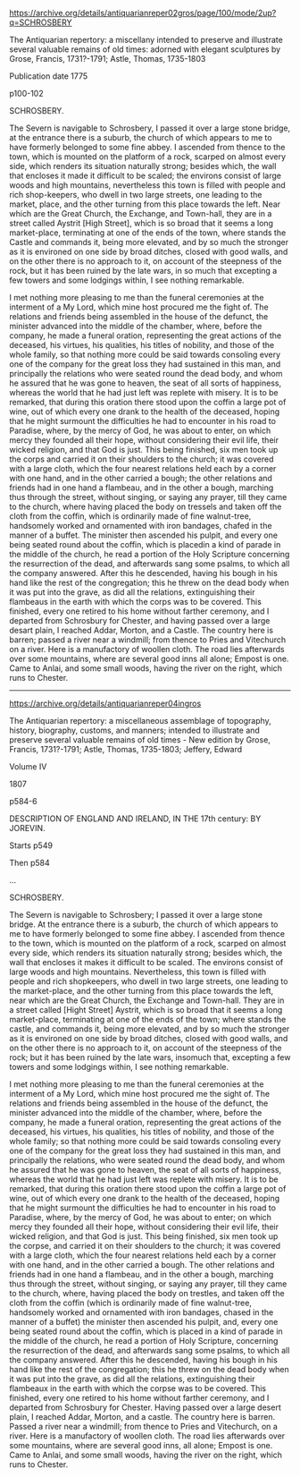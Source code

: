 
https://archive.org/details/antiquarianreper02gros/page/100/mode/2up?q=SCHROSBERY

The Antiquarian repertory: a miscellany intended to preserve and illustrate several valuable remains of old times: adorned with elegant sculptures
by Grose, Francis, 1731?-1791; Astle, Thomas, 1735-1803

Publication date 1775

p100-102

SCHROSBERY. 

The Severn is navigable to Schrosbery, I passed it over a large stone bridge,
at the entrance there is a suburb, the church of which appears to me to have formerly belonged to some fine abbey. I ascended from thence to the town, which is mounted on the platform of a rock, scarped on almost every side, which renders its situation naturally strong; besides which, the wall that encloses it made it difficult to be scaled; the environs consist of large woods and high mountains, nevertheless this town is filled with people and rich shop-keepers, who dwell in two large streets, one leading to the market, place, and the other turning from this place towards the left. Near which are the Great Church, the Exchange, and Town-hall, they are in a street called Aystrit [High Street], which is so broad that it seems a long market-place, terminating at one of the ends of the town, where stands the Castle and commands it, being more elevated, and by so much the stronger as it is environed on one side by broad ditches, closed with good walls, and on the other there is no approach to it, on account of the steepness of the rock, but it has been ruined by the late wars, in so much that excepting a few towers and some lodgings within, I see nothing remarkable.

I met nothing more pleasing to me than the funeral ceremonies at the interment of a My Lord, which mine host procured me the fight of. The relations and friends being assembled in the house of the defunct, the minister advanced into the middle of the chamber, where, before the company, he made a funeral oration, representing the great actions of the deceased, his virtues, his qualities, his titles of nobility, and those of the whole family, so that nothing more could be said towards consoling every one of the company for the great loss they had sustained in this man, and principally the relations who were seated round the dead body, and whom he assured that he was gone to heaven, the seat of all sorts of happiness, whereas the world that he had just left was replete with misery. It is to be remarked, that during this oration there stood upon the coffin a large pot of wine, out of which every one drank to the health of the deceased, hoping that he might surmount the difficulties he had to encounter in his road to Paradise, where, by the mercy of God, he was about to enter, on which mercy they founded all their hope, without considering their evil life, their wicked religion, and that God is just. This being finished, six men took up the corps and carried it on their shoulders to the church; it was covered with a large cloth, which the four nearest relations held each by a corner with one hand, and in the other carried a bough; the other relations and friends had in one hand a flambeau, and in the other a bough, marching thus through the street, without singing, or saying any prayer, till they came to the church, where having placed the body on tressels and taken off the cloth from the coffin, which is ordinarily made of fine walnut-tree, handsomely worked and ornamented with iron bandages, chafed in the manner of a buffet. The minister then ascended his pulpit, and every one being seated round about the coffin, which is placedin a kind of parade in the middle of the church, he read a portion of the Holy Scripture concerning the resurrection of the dead, and afterwards sang some psalms, to which all the company answered. After this he descended, having his bough in his hand like the rest of the congregation; this he threw on the dead body when it was put into the grave, as did all the relations, extinguishing their flambeaus in the earth with which the corps was to be covered. This finished, every one retired to his home without farther ceremony, and I departed from Schrosbury for Chester, and having passed over a large desart plain, I reached Addar, Morton, and a Castle. The country here is barren; passed a river near a windmill; from thence to Pries and Vitechurch on a river. Here is a manufactory of woollen cloth. The road lies afterwards over some mountains, where are several good inns all alone; Empost is one. Came to Anlai, and some small woods, having the river on the right, which runs to Chester.

---


https://archive.org/details/antiquarianreper04ingros

The Antiquarian repertory: a miscellaneous assemblage of topography, history, biography, customs, and manners; intended to illustrate and preserve several valuable remains of old times - New edition
by Grose, Francis, 1731?-1791; Astle, Thomas, 1735-1803; Jeffery, Edward

Volume IV

1807



p584-6

DESCRIPTION OF ENGLAND AND IRELAND, IN THE 17th century: BY JOREVIN.

Starts p549

Then p584

...

SCHROSBERY.

The Severn is navigable to Schrosbery; I passed it over a large stone bridge. At the entrance there is a suburb, the church of which appears to me to have formerly belonged to some fine abbey. I ascended from thence to the town, which is mounted on the platform of a rock, scarped on almost every side, which renders its situation naturally strong; besides which, the wall that encloses it makes it difficult to be scaled. The environs consist of large woods and high mountains. Nevertheless, this town is filled with people and rich shopkeepers, who dwell in two large streets, one leading to the market-place, and the other turning from this place towards the left, near which are the Great Church, the Exchange and Town-hall. They are in a street called [Hight Street] Aystrit, which is so broad that it seems a long market-place, terminating at one of the ends of the town; where stands the castle, and commands it, being more elevated, and by so much the stronger as it is environed on one side by broad ditches, closed with good walls, and on the other there is no approach to it, on account of the steepness of the rock; but it has been ruined by the late wars, insomuch that, excepting a few towers and some lodgings within, I see nothing remarkable.

I met nothing more pleasing to me than the funeral ceremonies at the interment of a My Lord, which mine host procured me the sight of. The relations and friends being assembled in the house of the defunct, the minister advanced into the middle of the chamber, where, before the company, he made a funeral oration, representing the great actions of the deceased, his virtues, his qualities, his titles of nobility, and those of the whole family; so that nothing more could be said towards consoling every one of the company for the great loss they had sustained in this man, and principally the relations, who were seated round the dead body, and whom he assured that he was gone to heaven, the seat of all sorts of happiness, whereas the world that he had just left was replete with misery. It is to be remarked, that during this oration there stood upon the coffin a large pot of wine, out of which every one drank to the health of the deceased, hoping that he might surmount the difficulties he had to encounter in his road to Paradise, where, by the mercy of God, he was about to enter; on which mercy they founded all their hope, without considering their evil life, their wicked religion, and that God is just. This being finished, six men took up the corpse, and carried it on their shoulders to the church; it was covered with a large cloth, which the four nearest relations held each by a corner with one hand, and in the other carried a bough. The other relations and friends had in one hand a flambeau, and in the other a bough, marching thus through the street, without singing, or saying any prayer, till they came to the church, where, having placed the body on trestles, and taken off the cloth from the coffin (which is ordinarily made of fine walnut-tree, handsomely worked and ornamented with iron bandages, chased in the manner of a buffet) the minister then ascended his pulpit, and, every one being seated round about the coffin, which is placed in a kind of parade in the middle of the church, he read a portion of Holy Scripture, concerning the resurrection of the dead, and afterwards sang some psalms, to which all the company answered. After this he descended, having his bough in his hand like the rest of the congregation; this he threw on the dead body when it was put into the grave, as did all the relations, extinguishing their flambeaux in the earth with which the corpse was to be covered. This finished, every one retired to his home without farther ceremony, and I departed from Schrosbury for Chester. Having passed over a large desert plain, I reached Addar, Morton, and a castle. The country here is barren. Passed a river near a windmill; from thence to Pries and Vitechurch, on a river. Here is a manufactory of woollen cloth. The road lies afterwards over some mountains, where are several good inns, all alone; Empost is one. Came to Anlai, and some small woods, having the river on the right, which runs to Chester.
